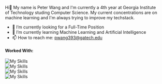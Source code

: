 Hi👋 My name is Peter Wang and I'm currently a 4th year at Georgia Institute of Technology studing Computer Science. My current concentrations are on machine learning and I'm always trying to improve my techstack.


- 🔭 I’m currently looking for a Full-Time Position
- 🌱 I’m currently learning Machine Learning and Artificial Intelligence
- 📫 How to reach me: pwang393@gatech.edu

<h4>Worked With:</h4>

![My Skills](https://skillicons.dev/icons?i=vscode,androidstudio) <br>
![My Skills](https://skillicons.dev/icons?i=python,java,js,ts) <br>
![My Skills](https://skillicons.dev/icons?i=nextjs,react,tailwind,flask) <br>
![My Skills](https://skillicons.dev/icons?i=firebase,mysql)







